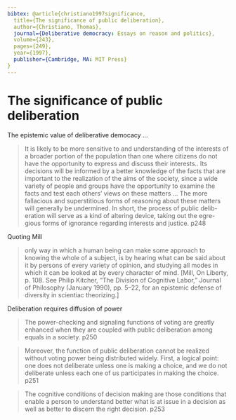 ```yaml
---
bibtex: @article{christiano1997significance,
  title={The significance of public deliberation},
  author={Christiano, Thomas},
  journal={Deliberative democracy: Essays on reason and politics},
  volume={243},
  pages={249},
  year={1997},
  publisher={Cambridge, MA: MIT Press}
}
---
```


# The significance of public deliberation


The epistemic value of deliberative democacy ...

> It is likely to be more sensitive to and understanding of the interests of a broader portion of the population than one where citizens do not have the opportunity to express and discuss their interests.. Its decisions will be informed by a better knowledge of the facts that are important to the realization of the aims of the society, since a wide variety of people and groups have the opportunity to examine the facts and test each others’ views on these matters ...  The more fallacious and superstitious forms of reasoning about these matters will generally be undermined. In short, the process of public delib- eration will serve as a kind of altering device, taking out the egre- gious forms of ignorance regarding interests and justice. p248

Quoting Mill

> only way in which a human being can make some approach to knowing the whole of a subject, is by hearing what can be said about it by persons of every variety of opinion, and studying all modes in which it can be looked at by every character of mind.  [Mill, On Liberty, p. 108. See Philip Kitcher, “The Division of Cognitive Labor,” Journal of Philosophy (January 1990), pp. 5–22, for an epistemic defense of diversity in scientiac theorizing.]

Deliberation requires diffusion of power

> The power-checking and signaling functions of voting are greatly enhanced when they are coupled with public deliberation among equals in a society. p250

> Moreover, the function of public deliberation cannot be realized without voting power being distributed widely. First, a logical point: one does not deliberate unless one is making a choice, and we do not deliberate unless each one of us participates in making the choice. p251

> The cognitive conditions of decision making are those conditions that enable a person to understand better what is at issue in a decision as well as better to discern the right decision. p253

